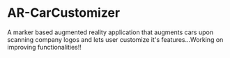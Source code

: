 # AR-CarCustomizer
A marker based augmented reality application that augments cars upon scanning company logos and lets user customize it's features...Working on improving functionalities!!
